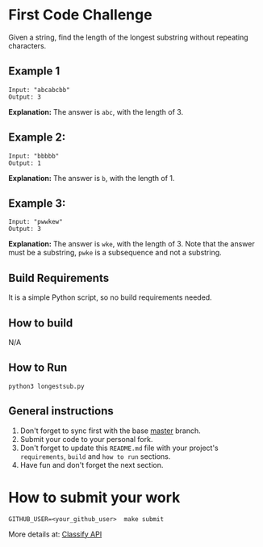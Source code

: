 First Code Challenge
====================

Given a string, find the length of the longest substring without repeating characters.

Example 1
---------
```
Input: "abcabcbb"
Output: 3
```

**Explanation:** The answer is `abc`, with the length of 3.


Example 2:
----------
```
Input: "bbbbb"
Output: 1
```

**Explanation:** The answer is `b`, with the length of 1.


Example 3:
----------
```
Input: "pwwkew"
Output: 3
```
**Explanation:** The answer is `wke`, with the length of 3.
Note that the answer must be a substring, `pwke` is a subsequence and not a substring.


Build Requirements
------------------
It is a simple Python script, so no build requirements needed.


How to build
------------
N/A


How to Run
----------
```
python3 longestsub.py
```


General instructions
--------------------
1. Don't forget to sync first with the base [master](https://github.com/CodersSquad/ap-labs) branch.
2. Submit your code to your personal fork.
3. Don't forget to update this `README.md` file with your project's `requirements`, `build` and `how to run` sections.
4. Have fun and don't forget the next section.


How to submit your work
=======================
```
GITHUB_USER=<your_github_user>  make submit
```
More details at: [Classify API](../../classify.md)